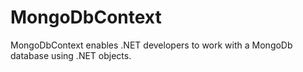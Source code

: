 # MongoDbContext
MongoDbContext enables .NET developers to work with a MongoDb database using .NET objects.

